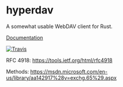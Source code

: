 # hyperdav

A somewhat usable WebDAV client for Rust.

[Documentation](http://jgillich.github.io/hyperdav/hyperdav/webdav/index.html)

[![Travis](https://img.shields.io/travis/jgillich/hyperdav.svg?style=flat-square)](https://travis-ci.org/jgillich/hyperdav)

RFC 4918: https://tools.ietf.org/html/rfc4918

Methods: https://msdn.microsoft.com/en-us/library/aa142917%28v=exchg.65%29.aspx
